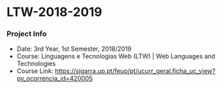 # LTW-2018-2019

### Project Info

   * Date: 3rd Year, 1st Semester, 2018/2019
   * Course: Linguagens e Tecnologias Web (LTW) | Web Languages and Technologies
   * Course Link: https://sigarra.up.pt/feup/pt/ucurr_geral.ficha_uc_view?pv_ocorrencia_id=420005
